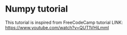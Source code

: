 # Numpy tutorial
This tutorial is inspired from FreeCodeCamp tutorial
LINK:
https://www.youtube.com/watch?v=QUT1VHiLmmI
